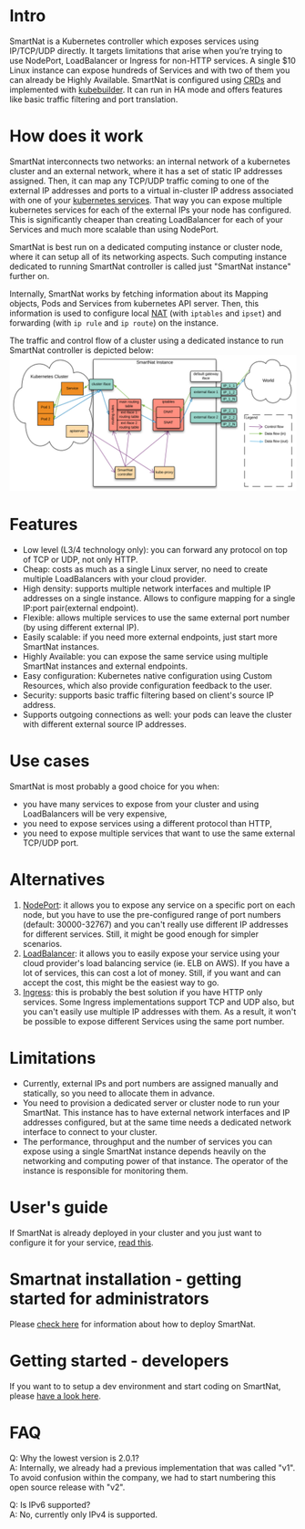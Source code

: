 # Intro
SmartNat is a Kubernetes controller which exposes services using IP/TCP/UDP directly. It targets limitations that arise when you’re trying to use NodePort, LoadBalancer or Ingress for non-HTTP services. A single $10 Linux instance can expose hundreds of Services and with two of them you can already be Highly Available.
SmartNat is configured using [CRDs](https://kubernetes.io/docs/concepts/extend-kubernetes/api-extension/custom-resources/) and implemented with [kubebuilder](https://book.kubebuilder.io/). It can run in HA mode and offers features like basic traffic filtering and port translation.

# How does it work
SmartNat interconnects two networks: an internal network of a kubernetes cluster and an external network, where it has a set of static IP addresses assigned. Then, it can map any TCP/UDP traffic coming to one of the external IP addresses and ports to a virtual in-cluster IP address associated with one of your [kubernetes services](https://kubernetes.io/docs/concepts/services-networking/service/). That way you can expose multiple kubernetes services for each of the external IPs your node has configured. This is significantly cheaper than creating LoadBalancer for each of your Services and much more scalable than using NodePort.

SmartNat is best run on a dedicated computing instance or cluster node, where it can setup all of its networking aspects. Such computing instance dedicated to running SmartNat controller is called just "SmartNat instance" further on.

Internally, SmartNat works by fetching information about its Mapping objects, Pods and Services from kubernetes API server. Then, this information is used to configure local [NAT](https://en.wikipedia.org/wiki/Network_address_translation) (with `iptables` and `ipset`) and forwarding (with `ip rule` and `ip route`) on the instance.

The traffic and control flow of a cluster using a dedicated instance to run SmartNat controller is depicted below:
![Traffic and control flow](doc/smartnat_v2.svg)

# Features
* Low level (L3/4 technology only): you can forward any protocol on top of TCP or UDP, not only HTTP.
* Cheap: costs as much as a single Linux server, no need to create multiple LoadBalancers with your cloud provider.
* High density: supports multiple network interfaces and multiple IP addresses on a single instance. Allows to configure mapping for a single IP:port pair(external endpoint).
* Flexible: allows multiple services to use the same external port number (by using different external IP).
* Easily scalable: if you need more external endpoints, just start more SmartNat instances.
* Highly Available: you can expose the same service using multiple SmartNat instances and external endpoints.
* Easy configuration: Kubernetes native configuration using Custom Resources, which also provide configuration feedback to the user.
* Security: supports basic traffic filtering based on client's source IP address.
* Supports outgoing connections as well: your pods can leave the cluster with different external source IP addresses.

# Use cases
SmartNat is most probably a good choice for you when:
* you have many services to expose from your cluster and using LoadBalancers will be very expensive,
* you need to expose services using a different protocol than HTTP,
* you need to expose multiple services that want to use the same external TCP/UDP port.

# Alternatives
1. [NodePort](https://kubernetes.io/docs/concepts/services-networking/service/#nodeport): it allows you to expose any service on a specific port on each node, but you have to use the pre-configured range of port numbers (default: 30000-32767) and you can't really use different IP addresses for different services. Still, it might be good enough for simpler scenarios.
1. [LoadBalancer](https://kubernetes.io/docs/concepts/services-networking/service/#loadbalancer): it allows you to easily expose your service using your cloud provider's load balancing service (ie. ELB on AWS). If you have a lot of services, this can cost a lot of money. Still, if you want and can accept the cost, this might be the easiest way to go.
1. [Ingress](https://kubernetes.io/docs/concepts/services-networking/ingress/): this is probably the best solution if you have HTTP only services. Some Ingress implementations support TCP and UDP also, but you can't easily use multiple IP addresses with them. As a result, it won't be possible to expose different Services using the same port number.

# Limitations
* Currently, external IPs and port numbers are assigned manually and statically, so you need to allocate them in advance.
* You need to provision a dedicated server or cluster node to run your SmartNat. This instance has to have external network interfaces and IP addresses configured, but at the same time needs a dedicated network interface to connect to your cluster.
* The performance, throughput and the number of services you can expose using a single SmartNat instance depends heavily on the networking and computing power of that instance. The operator of the instance is responsible for monitoring them.

# User's guide
If SmartNat is already deployed in your cluster and you just want to configure it for your service, [read this](doc/user_guide.md).

# Smartnat installation - getting started for administrators
Please [check here](doc/ops_guide.md) for information about how to deploy SmartNat.

# Getting started - developers
If you want to to setup a dev environment and start coding on SmartNat, please [have a look here](doc/dev_guide.md).

# FAQ
Q: Why the lowest version is 2.0.1?  
A: Internally, we already had a previous implementation that was called "v1". To avoid confusion within the company, we had to start numbering this open source release with "v2".

Q: Is IPv6 supported?  
A: No, currently only IPv4 is supported.
